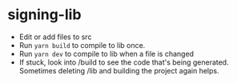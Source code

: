# signing-lib

- Edit or add files to src
- Run `yarn build` to compile to lib once.
- Run `yarn dev` to compile to lib when a file is changed
- If stuck, look into /build to see the code that's being generated. Sometimes deleting /lib and building the project again helps.
